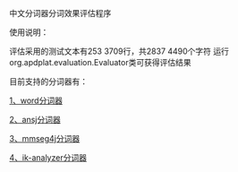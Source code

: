 中文分词器分词效果评估程序

使用说明：

   评估采用的测试文本有253 3709行，共2837 4490个字符
   运行org.apdplat.evaluation.Evaluator类可获得评估结果

目前支持的分词器有：

    
   [1、word分词器](https://github.com/ysc/word)
    
   [2、ansj分词器](https://github.com/ansjsun/ansj_seg)
    
   [3、mmseg4j分词器](http://code.google.com/p/mmseg4j/)
   
   [4、ik-analyzer分词器](http://code.google.com/p/ik-analyzer/)